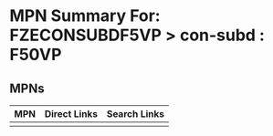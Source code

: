 



# MPN Summary For: FZECONSUBDF5VP > con-subd : F50VP

## MPNs
  

|MPN|Direct Links|Search Links|
| :--- | :--- | :--- |
||||
